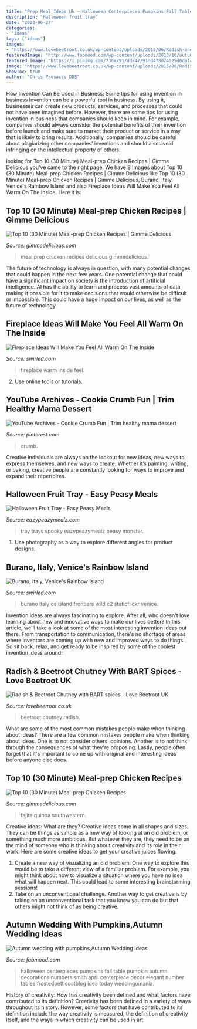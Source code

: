 ```yaml
---
title: "Prep Meal Ideas Uk ~ Halloween Centerpieces Pumpkins Fall Table Pumpkin Autumn Decorations Numbers Smith April Centerpiece Decor Elegant Number Tables Frostedpetticoatblog Idea Today Weddingomania"
description: "Halloween fruit tray"
date: "2023-06-27"
categories:
- "ideas"
tags: ["ideas"]
images:
- "https://www.lovebeetroot.co.uk/wp-content/uploads/2015/06/Radish-and-Beetroot-Chutney-2.jpg"
featuredImage: "http://www.fabmood.com/wp-content/uploads/2013/10/autumn-wedding-with-pumpkins11.jpg"
featured_image: "https://i.pinimg.com/736x/91/dd/47/91dd478d74529d0daf4b76c9ed7dc56c.jpg"
image: "https://www.lovebeetroot.co.uk/wp-content/uploads/2015/06/Radish-and-Beetroot-Chutney-2.jpg"
ShowToc: true
author: "Chris Prosacco DDS"
---
```



How Invention Can Be Used in Business: Some tips for using invention in business
Invention can be a powerful tool in business. By using it, businesses can create new products, services, and processes that could not have been imagined before. However, there are some tips for using invention in business that companies should keep in mind. For example, companies should always consider the potential benefits of their invention before launch and make sure to market their product or service in a way that is likely to bring results. Additionally, companies should be careful about plagiarizing other companies’ inventions and should also avoid infringing on the intellectual property of others.

	

		
looking for Top 10 (30 Minute) Meal-prep Chicken Recipes | Gimme Delicious you've came to the right page. We have 8 Images about Top 10 (30 Minute) Meal-prep Chicken Recipes | Gimme Delicious like Top 10 (30 Minute) Meal-prep Chicken Recipes | Gimme Delicious, Burano, Italy, Venice&#039;s Rainbow Island and also Fireplace Ideas Will Make You Feel All Warm On The Inside. Here it is:
		
    
## Top 10 (30 Minute) Meal-prep Chicken Recipes | Gimme Delicious

<img loading=lazy src="https://gimmedelicious.com/wp-content/uploads/2017/11/top-10-chicken-meal-prep-recipes.jpg" onerror="this.onerror=null;this.src='https://tse3.mm.bing.net/th?id=OIP.uehQNgrf0Oykig3Dqera7AHaLH&amp;pid=15.1';" alt="Top 10 (30 Minute) Meal-prep Chicken Recipes | Gimme Delicious">

_Source: gimmedelicious.com_

>meal prep chicken recipes delicious gimmedelicious. 

	

The future of technology is always in question, with many potential changes that could happen in the next few years. One potential change that could have a significant impact on society is the introduction of artificial intelligence. AI has the ability to learn and process vast amounts of data, making it possible for it to make decisions that would otherwise be difficult or impossible. This could have a huge impact on our lives, as well as the future of technology.

    
## Fireplace Ideas Will Make You Feel All Warm On The Inside

<img loading=lazy src="https://swirled.com/wp-content/uploads/2017/02/fireplace-ideas.png" onerror="this.onerror=null;this.src='https://tse2.mm.bing.net/th?id=OIP.RmM0q10yAS_CqX-DmG42pwHaGx&amp;pid=15.1';" alt="Fireplace Ideas Will Make You Feel All Warm On The Inside">

_Source: swirled.com_

>fireplace warm inside feel. 

	

2. Use online tools or tutorials.

    
## YouTube Archives - Cookie Crumb Fun | Trim Healthy Mama Dessert

<img loading=lazy src="https://i.pinimg.com/736x/91/dd/47/91dd478d74529d0daf4b76c9ed7dc56c.jpg" onerror="this.onerror=null;this.src='https://tse3.mm.bing.net/th?id=OIP.j2iLDu4rlHQWEmlEvtA63QHaLG&amp;pid=15.1';" alt="YouTube Archives - Cookie Crumb Fun | Trim healthy mama dessert">

_Source: pinterest.com_

>crumb. 

	

Creative individuals are always on the lookout for new ideas, new ways to express themselves, and new ways to create. Whether it’s painting, writing, or baking, creative people are constantly looking for ways to improve and expand their repertoires.

    
## Halloween Fruit Tray - Easy Peasy Meals

<img loading=lazy src="https://www.eazypeazymealz.com/wp-content/uploads/2016/06/spooky-fruit-tray-1.jpg" onerror="this.onerror=null;this.src='https://tse1.mm.bing.net/th?id=OIP.3JS2BWAf3oC4I3guAsdxogHaLH&amp;pid=15.1';" alt="Halloween Fruit Tray - Easy Peasy Meals">

_Source: eazypeazymealz.com_

>tray trays spooky eazypeazymealz peasy monster. 

	

1. Use photography as a way to explore different angles for product designs.

    
## Burano, Italy, Venice&#039;s Rainbow Island

<img loading=lazy src="https://swirled.com/wp-content/uploads/2018/02/34374623861_df5b600492_k.jpg" onerror="this.onerror=null;this.src='https://tse2.mm.bing.net/th?id=OIP.RwNQKrLwUqymOAiWKf_JjAHaE8&amp;pid=15.1';" alt="Burano, Italy, Venice&#039;s Rainbow Island">

_Source: swirled.com_

>burano italy os island frontiers wild c2 staticflickr venice. 

	

Invention ideas are always fascinating to explore. After all, who doesn't love learning about new and innovative ways to make our lives better? In this article, we'll take a look at some of the most interesting invention ideas out there. From transportation to communication, there's no shortage of areas where inventors are coming up with new and improved ways to do things. So sit back, relax, and get ready to be inspired by some of the coolest invention ideas around!

    
## Radish &amp; Beetroot Chutney With BART Spices - Love Beetroot UK

<img loading=lazy src="https://www.lovebeetroot.co.uk/wp-content/uploads/2015/06/Radish-and-Beetroot-Chutney-2.jpg" onerror="this.onerror=null;this.src='https://tse4.mm.bing.net/th?id=OIP.ZDr1K2Zm_heuyF0FSms4_AHaHz&amp;pid=15.1';" alt="Radish &amp; Beetroot Chutney with BART spices - Love Beetroot UK">

_Source: lovebeetroot.co.uk_

>beetroot chutney radish. 

	

What are some of the most common mistakes people make when thinking about ideas?
There are a few common mistakes people make when thinking about ideas. One is to not consider others' opinions. Another is to not think through the consequences of what they're proposing. Lastly, people often forget that it's important to come up with original and interesting ideas before anyone else does.

    
## Top 10 (30 Minute) Meal-prep Chicken Recipes

<img loading=lazy src="https://gimmedelicious.com/wp-content/uploads/2017/11/Chicken-Fajita-Meal-Prep-Lunch-Bowls-with-Cilantro-Lime-Quinoa-2-640x960.jpg" onerror="this.onerror=null;this.src='https://tse2.mm.bing.net/th?id=OIP.l-DsngqWPs9pIOcKmlKBkwHaLH&amp;pid=15.1';" alt="Top 10 (30 Minute) Meal-prep Chicken Recipes">

_Source: gimmedelicious.com_

>fajita quinoa southwestern. 

	

Creative ideas: What are they?
Creative ideas come in all shapes and sizes. They can be things as simple as a new way of looking at an old problem, or something much more ambitious. But whatever they are, they need to be on the mind of someone who is thinking about creativity and its role in their work. Here are some creative ideas to get your creative juices flowing: 
1) Create a new way of visualizing an old problem. One way to explore this would be to take a different view of a familiar problem. For example, you might think about how to visualize a situation where you have no idea what will happen next. This could lead to some interesting brainstorming sessions! 
2) Take on an unconventional challenge. Another way to get creative is by taking on an unconventional task that you know you can do but that others might not think of as being creative.

    
## Autumn Wedding With Pumpkins,Autumn Wedding Ideas

<img loading=lazy src="http://www.fabmood.com/wp-content/uploads/2013/10/autumn-wedding-with-pumpkins11.jpg" onerror="this.onerror=null;this.src='https://tse2.mm.bing.net/th?id=OIP.OuDKaEEO9OLdvFpmq-9VLgHaLH&amp;pid=15.1';" alt="Autumn wedding with pumpkins,Autumn Wedding Ideas">

_Source: fabmood.com_

>halloween centerpieces pumpkins fall table pumpkin autumn decorations numbers smith april centerpiece decor elegant number tables frostedpetticoatblog idea today weddingomania. 

	

History of creativity: How has creativity been defined and what factors have contributed to its definition?
Creativity has been defined in a variety of ways throughout its history. However, some factors that have contributed to its definition include the way creativity is measured, the definition of creativity itself, and the ways in which creativity can be used in art.

